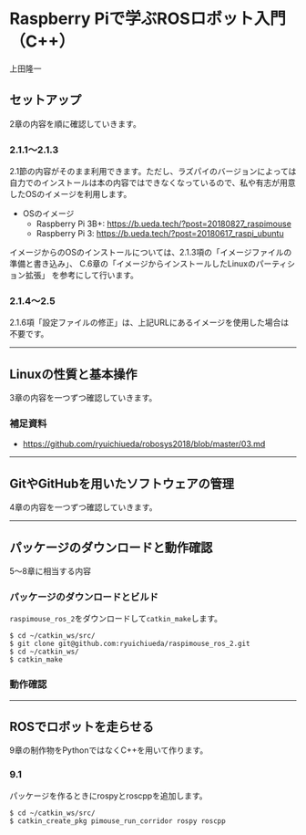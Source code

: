 # Raspberry Piで学ぶROSロボット入門（C++）

上田隆一

## セットアップ

2章の内容を順に確認していきます。

### 2.1.1〜2.1.3

2.1節の内容がそのまま利用できます。ただし、ラズパイのバージョンによっては自力でのインストールは本の内容ではできなくなっているので、私や有志が用意したOSのイメージを利用します。

* OSのイメージ
	* Raspberry Pi 3B+: https://b.ueda.tech/?post=20180827_raspimouse
	* Raspberry Pi 3: https://b.ueda.tech/?post=20180617_raspi_ubuntu

イメージからのOSのインストールについては、2.1.3項の「イメージファイルの準備と書き込み」、
C.6章の「イメージからインストールしたLinuxのパーティション拡張」
を参考にして行います。

### 2.1.4〜2.5

2.1.6項「設定ファイルの修正」は、上記URLにあるイメージを使用した場合は不要です。

-----

## Linuxの性質と基本操作

3章の内容を一つずつ確認していきます。

### 補足資料

* https://github.com/ryuichiueda/robosys2018/blob/master/03.md

-----

## GitやGitHubを用いたソフトウェアの管理

4章の内容を一つずつ確認していきます。

-----

## パッケージのダウンロードと動作確認

5〜8章に相当する内容

### パッケージのダウンロードとビルド

`raspimouse_ros_2`をダウンロードして`catkin_make`します。

```
$ cd ~/catkin_ws/src/
$ git clone git@github.com:ryuichiueda/raspimouse_ros_2.git
$ cd ~/catkin_ws/
$ catkin_make
```

### 動作確認

-----

## ROSでロボットを走らせる

9章の制作物をPythonではなくC++を用いて作ります。



### 9.1

パッケージを作るときにrospyとroscppを追加します。

```
$ cd ~/catkin_ws/src/
$ catkin_create_pkg pimouse_run_corridor rospy roscpp
```


